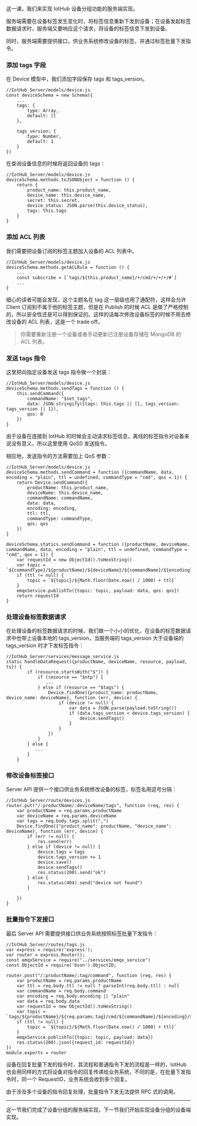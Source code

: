 这一课，我们来实现 IotHub 设备分组功能的服务端实现。

服务端需要在设备标签发生变化时，将标签信息重新下发到设备；在设备发起标签数据请求时，服务端又要响应这个请求，将设备的标签信息下发到设备。

同时，服务端需要提供接口，供业务系统修改设备的标签，并通过标签批量下发指令。

### 添加 tags 字段

在 Device 模型中，我们添加字段保存 tags 和 tags_version。

    
    
    //IotHub_Server/models/device.js
    const deviceSchema = new Schema({
        ...
        tags: {
            type: Array,
            default: []
        },
    
        tags_version: {
            type: Number,
            default: 1
        }
    })
    

在查询设备信息的时候将返回设备的 tags：

    
    
    //IotHub_Server/models/device.js
    deviceSchema.methods.toJSONObject = function () {
        return {
            product_name: this.product_name,
            device_name: this.device_name,
            secret: this.secret,
            device_status: JSON.parse(this.device_status),
            tags: this.tags
        }
    }
    

### 添加 ACL 列表

我们需要把设备订阅的标签主题加入设备的 ACL 列表中。

    
    
    //IotHub_Server/models/device.js
    deviceSchema.methods.getACLRule = function () {
        ...
        const subscribe = [`tags/${this.product_name}/+/cmd/+/+/+/#`]
        ...
    }
    

细心的读者可能会发现，这个主题名在 tag 这一层级也用了通配符，这样会允许 Client 订阅到不属于他的标签主题，但是在 Publish 的时候 ACL
是做了严格控制的，所以安全性还是可以得到保证的。这样的话每次修改设备标签的时候不用去修改设备的 ACL 列表，这是一个 trade off。

> 你需要重新注册一个设备或者手动更新已注册设备存储在 MongoDB 的 ACL 列表。

### 发送 tags 指令

这里把向指定设备发送 tags 指令做一个封装：

    
    
    //IotHub_Server/models/device.js
    deviceSchema.methods.sendTags = function () {
        this.sendCommand({
            commandName: "$set_tags",
            data: JSON.stringify({tags: this.tags || [], tags_version: tags_version || 1}),
            qos: 0
        })
    }
    

由于设备在连接到 IotHub 的时候会主动请求标签信息，离线的标签指令对设备来说没有意义，所以这里使用 QoS0 发送指令。

相应地，发送指令的方法需要加上 QoS 参数：

    
    
    //IotHub_Server/models/device.js
    deviceSchema.methods.sendCommand = function ({commandName, data, encoding = "plain", ttl = undefined, commandType = "cmd", qos = 1}) {
        return Device.sendCommand({
            productName: this.product_name,
            deviceName: this.device_name,
            commandName: commandName,
            data: data,
            encoding: encoding,
            ttl: ttl,
            commandType: commandType,
            qos: qos
        })
    }
    
    deviceSchema.statics.sendCommand = function ({productName, deviceName, commandName, data, encoding = "plain", ttl = undefined, commandType = "cmd", qos = 1}) {
        var requestId = new ObjectId().toHexString()
        var topic = `${commandType}/${productName}/${deviceName}/${commandName}/${encoding}/${requestId}`
        if (ttl != null) {
            topic = `${topic}/${Math.floor(Date.now() / 1000) + ttl}`
        }
        emqxService.publishTo({topic: topic, payload: data, qos: qos})
        return requestId
    }
    

### 处理设备标签数据请求

在处理设备的标签数据请求的时候，我们做一个小小的优化，在设备的标签数据请求中也带上设备本地的 tags_version，当服务端的 tags_version
大于设备端的 tags_version 时才下发标签指令：

    
    
    //IotHub_Server/services/message_service.js
    static handleDataRequest({productName, deviceName, resource, payload, ts}) {
            if (resource.startsWith("$")) {
                if (resource == "$ntp") {
                   ...
                } else if (resource == "$tags") {
                    Device.findOne({product_name: productName, device_name: deviceName}, function (err, device) {
                        if (device != null) {
                            var data = JSON.parse(payload.toString())
                            if (data.tags_version < device.tags_version) {
                                device.sendTags()
                            }
                        }
                    })
                }
            } else {
               ...
            }
        }
    

### 修改设备标签接口

Server API 提供一个接口供业务系统修改设备的标签，标签名用逗号分隔：

    
    
    //IotHub_Server/route/devices.js
    router.put("/:productName/:deviceName/tags", function (req, res) {
        var productName = req.params.productName
        var deviceName = req.params.deviceName
        var tags = req.body.tags.split(",")
        Device.findOne({"product_name": productName, "device_name": deviceName}, function (err, device) {
            if (err != null) {
                res.send(err)
            } else if (device != null) {
                device.tags = tags
                device.tags_version += 1
                device.save()
                device.sendTags()
                res.status(200).send("ok")
            } else {
                res.status(404).send("device not found")
            }
    
        })
    }
    

### 批量指令下发接口

最后 Server API 需要提供接口供业务系统按照标签批量下发指令：

    
    
    //IotHub_Server/routes/tags.js
    var express = require('express');
    var router = express.Router();
    const emqxService = require("../services/emqx_service")
    const ObjectId = require('bson').ObjectID;
    
    router.post("/:productName/:tag/command", function (req, res) {
        var productName = req.params.productName
        var ttl = req.body.ttl != null ? parseInt(req.body.ttl) : null
        var commandName = req.body.command
        var encoding = req.body.encoding || "plain"
        var data = req.body.data
        var requestId = new ObjectId().toHexString()
        var topic = `tags/${productName}/${req.params.tag}/cmd/${commandName}/${encoding}/${requestId}`
        if (ttl != null) {
            topic = `${topic}/${Math.floor(Date.now() / 1000) + ttl}`
        }
        emqxService.publishTo({topic: topic, payload: data})
        res.status(200).json({request_id: requestId})
    })
    module.exports = router
    

设备在回复批量下发的指令时，其流程和普通指令下发的流程是一样的，IotHub
也会用同样的方式将设备对指令的回复传递给业务系统，不同的是，在批量下发指令时，同一个 RequestID，业务系统会收到多个回复。

由于涉及多个设备的指令回复处理，批量指令下发无法提供 RPC 式的调用。

* * *

这一节我们完成了设备分组的服务端实现，下一节我们开始实现设备分组的设备端实现。

